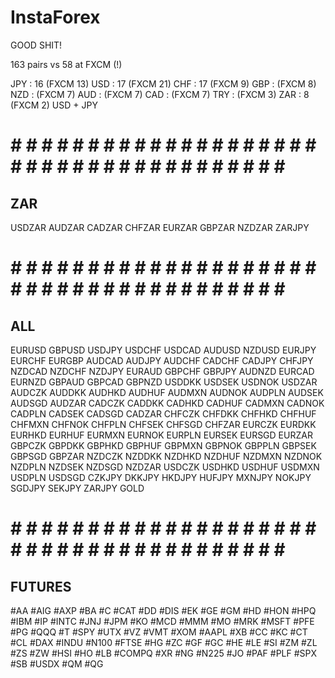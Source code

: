 # InstaForex #

GOOD SHIT!

163 pairs vs 58 at FXCM (!)


JPY : 16 (FXCM 13)
USD : 17 (FXCM 21)
CHF : 17 (FXCM 9)
GBP : (FXCM 8)
NZD : (FXCM 7)
AUD : (FXCM 7)
CAD : (FXCM 7)
TRY : (FXCM 3)
ZAR : 8 (FXCM 2)     USD + JPY

# # # # # # # # # # # # # # # # # # # # # # # # # # # # # # # # # # # # # # # #
## ZAR ##

USDZAR
AUDZAR
CADZAR
CHFZAR
EURZAR
GBPZAR
NZDZAR
ZARJPY


# # # # # # # # # # # # # # # # # # # # # # # # # # # # # # # # # # # # # # # #
## ALL ##

EURUSD
GBPUSD
USDJPY
USDCHF
USDCAD
AUDUSD
NZDUSD
EURJPY
EURCHF
EURGBP
AUDCAD
AUDJPY
AUDCHF
CADCHF
CADJPY
CHFJPY
NZDCAD
NZDCHF
NZDJPY
EURAUD
GBPCHF
GBPJPY
AUDNZD
EURCAD
EURNZD
GBPAUD
GBPCAD
GBPNZD
USDDKK
USDSEK
USDNOK
USDZAR
AUDCZK
AUDDKK
AUDHKD
AUDHUF
AUDMXN
AUDNOK
AUDPLN
AUDSEK
AUDSGD
AUDZAR
CADCZK
CADDKK
CADHKD
CADHUF
CADMXN
CADNOK
CADPLN
CADSEK
CADSGD
CADZAR
CHFCZK
CHFDKK
CHFHKD
CHFHUF
CHFMXN
CHFNOK
CHFPLN
CHFSEK
CHFSGD
CHFZAR
EURCZK
EURDKK
EURHKD
EURHUF
EURMXN
EURNOK
EURPLN
EURSEK
EURSGD
EURZAR
GBPCZK
GBPDKK
GBPHKD
GBPHUF
GBPMXN
GBPNOK
GBPPLN
GBPSEK
GBPSGD
GBPZAR
NZDCZK
NZDDKK
NZDHKD
NZDHUF
NZDMXN
NZDNOK
NZDPLN
NZDSEK
NZDSGD
NZDZAR
USDCZK
USDHKD
USDHUF
USDMXN
USDPLN
USDSGD
CZKJPY
DKKJPY
HKDJPY
HUFJPY
MXNJPY
NOKJPY
SGDJPY
SEKJPY
ZARJPY
GOLD


# # # # # # # # # # # # # # # # # # # # # # # # # # # # # # # # # # # # # # # #
## FUTURES ##

#AA
#AIG
#AXP
#BA
#C
#CAT
#DD
#DIS
#EK
#GE
#GM
#HD
#HON
#HPQ
#IBM
#IP
#INTC
#JNJ
#JPM
#KO
#MCD
#MMM
#MO
#MRK
#MSFT
#PFE
#PG
#QQQ
#T
#SPY
#UTX
#VZ
#VMT
#XOM
#AAPL
#XB
#CC
#KC
#CT
#CL
#DAX
#INDU
#N100
#FTSE
#HG
#ZC
#GF
#GC
#HE
#LE
#SI
#ZM
#ZL
#ZS
#ZW
#HSI
#HO
#LB
#COMPQ
#XR
#NG
#N225
#JO
#PAF
#PLF
#SPX
#SB
#USDX
#QM
#QG
